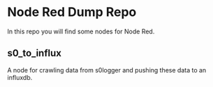 # Node Red Dump Repo #

In this repo you will find some nodes for Node Red.

## s0_to_influx ##

A node for crawling data from s0logger and pushing these data to an influxdb.
